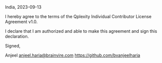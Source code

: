India, 2023-09-13

I hereby agree to the terms of the Qplexity Individual Contributor License
Agreement v1.0.

I declare that I am authorized and able to make this agreement and sign this
declaration.

Signed,

Anjeel anjeel.haria@brainvire.com https://github.com/bvanjeelharia
